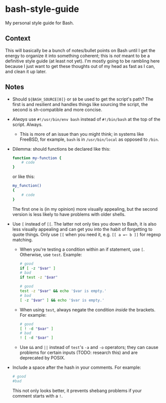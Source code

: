 # bash-style-guide

My personal style guide for Bash.

## Context

This will basically be a bunch of notes/bullet points on Bash until I get the energy to organize it into something coherent; this is *not* meant to be a definitive style guide (at least not yet). I'm mostly going to be rambling here because I just want to get these thoughts out of my head as fast as I can, and clean it up later.

## Notes

- Should `${BASH_SOURCE[0]}` or `$0` be used to get the script's path? The first is and resilient and handles things like sourcing the script, the second is sh-compatible and more concise.

- *Always* use `#!/usr/bin/env bash` instead of `#!/bin/bash` at the top of the script. Always.
    - This is more of an issue than you might think; in systems like FreeBSD, for example, `bash` is in `/usr/bin/local` as opposed to `/bin`.

- Dilemma: should functions be declared like this:

    ```bash
    function my-function {
        # code
    }
    ```

    or like this:
 
    ```bash
    my_function()
    {
        # code
    }
    ```
 
    The first one is (in my opinion) more visually appealing, but the second version is less likely to have problems with older shells.

- Use `[` instead of `[[`. The latter not only ties you down to Bash, it is also less visually appealing and can get you into the habit of forgetting to quote things. Only use `[[` when you need it, e.g. `[[ a =~ b ]]` for regexp matching.
    - When you're testing a condition within an if statement, use `[`. Otherwise, use `test`. Example:

        ```bash
        # good
        if [ -z "$var" ]
        # bad
        if test -z "$var"
        
        # good
        test -z "$var" && echo '$var is empty.'
        # bad
        [ -z "$var" ] && echo '$var is empty.'
        ```
    
    - When using `test`, always negate the condition *inside* the brackets. For example:
    
        ```bash
        # good
        [ ! -d "$var" ]
        # bad
        ! [ -d "$var" ]
        ```
    
    - Use `&&` and `||` instead of `test`'s `-a` and `-o` operators; they can cause problems for certain inputs (TODO: research this) and are deprecated by POSIX.

- Include a space after the hash in your comments. For example:

    ```bash
    # good
    #bad
    ```

    This not only looks better, it prevents shebang problems if your comment starts with a `!`.
